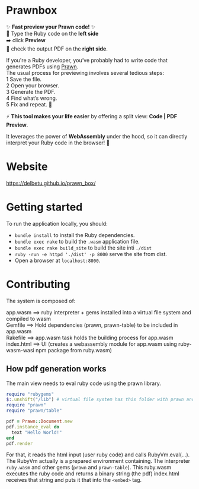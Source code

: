 # Prawnbox

✨ **Fast preview your Prawn code!** ✨  
📄 Type the Ruby code on the **left side**  
➡️ click **Preview**  
👀 check the output PDF on the **right side**.   

If you're a Ruby developer, you’ve probably had to write code that generates PDFs using [Prawn](https://github.com/prawnpdf/prawn).  
The usual process for previewing involves several tedious steps:  
1 Save the file.  
2 Open your browser.  
3 Generate the PDF.  
4 Find what’s wrong.  
5 Fix and repeat. 🔄  

⚡ **This tool makes your life easier** by offering a split view: **Code | PDF Preview**. 

It leverages the power of **WebAssembly** under the hood, so it can directly interpret your Ruby code in the browser! 🚀

# Website

https://delbetu.github.io/prawn_box/

# Getting started

To run the application locally, you should:

* `bundle install` to install the Ruby dependencies.
* `bundle exec rake` to build the `.wasm` application file.
* `bundle exec rake build_site` to build the site inti `./dist`
* `ruby -run -e httpd './dist' -p 8000` serve the site from dist.
* Open a browser at `localhost:8000`.


# Contributing

The system is composed of:

app.wasm    ==> ruby interpreter + gems installed into a virtual file system and compiled to wasm  
Gemfile     ==> Hold dependencies (prawn, prawn-table) to be included in app.wasm  
Rakefile    ==> app.wasm task holds the building process for app.wasm  
index.html  ==> UI (creates a webassembly module for app.wasm using ruby-wasm-wasi npm package from ruby.wasm)  

## How pdf generation works
The main view needs to eval ruby code using the prawn library.

```ruby
require "rubygems"
$:.unshift("/lib") # virtual file system has this folder with prawn and prawn-table
require "prawn"
require "prawn/table"

pdf = Prawn::Document.new
pdf.instance_eval do
  text "Hello World!"
end
pdf.render
```

For that, it reads the html input (user ruby code) and calls RubyVm.eval(...).
The RubyVm actually is a prepared environment containing.
The interpreter `ruby.wasm` and other gems (`prawn` and `prawn-table`).
This ruby.wasm executes the ruby code and returns a binary string (the pdf)
index.html receives that string and puts it that into the `<embed>` tag.
